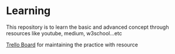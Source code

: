 # Learning

This repository is to learn the basic and advanced concept through resources like youtube, medium, w3school...etc

[Trello Board](https://trello.com/b/K72601cr/programing) for maintaining the practice with resource


